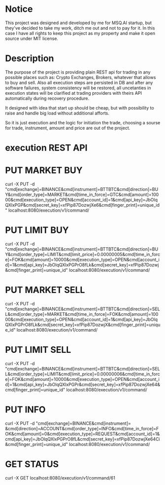 # Notice

This project was designed and developed by me for MSQ.AI startup, but they've decided to take my work, ditch me out and not to pay for it. In this case I have all rights to keep this project as my property and make it open source under MIT license.

# Description

The purpose of the project is providing plain REST api for trading in any possible places such as: Crypto Exchanges, Brokers, whatever that allows to buy and sell. Also all execution steps are persisted in DB and after any software failures, system consistency will be restored, all uncetanties in execution states will be clarified at trading providers with theirs API automatically during recovery procedure.

It designed with idea that start up should be cheap, but with possibility to raise and handle big load without additional afforts. 

So it is just execution and the logic for initiation the trade, choosing a sourse for trade, instrument, amount and price are out of the project.



# execution REST API


# PUT MARKET BUY 

curl -X PUT -d "cmd[exchange]=BINANCE&cmd[instrument]=BTTBTC&cmd[direction]=BUY&cmd[order_type]=MARKET&cmd[time_in_force]=GTC&cmd[amount]=10000&cmd[execution_type]=OPEN&cmd[account_id]=1&cmd[api_key]=JbOlqQXlxPGP&cmd[secret_key]=xfPip87DozwjXe6&cmd[finger_print]=unique_id" localhost:8080/execution/v1/command/


# PUT LIMIT BUY 

curl -X PUT -d "cmd[exchange]=BINANCE&cmd[instrument]=BTTBTC&cmd[direction]=BUY&cmd[order_type]=LIMIT&cmd[limit_price]=0.00000005&cmd[time_in_force]=FOK&cmd[amount]=10000&cmd[execution_type]=OPEN&cmd[account_id]=1&cmd[api_key]=JbOlqQXlxPGPrO8fLk&cmd[secret_key]=xfPip87Dozwj&cmd[finger_print]=unique_id" localhost:8080/execution/v1/command/


# PUT MARKET SELL

curl -X PUT -d "cmd[exchange]=BINANCE&cmd[instrument]=BTTBTC&cmd[direction]=SELL&cmd[order_type]=MARKET&cmd[time_in_force]=FOK&cmd[amount]=10000&cmd[execution_type]=OPEN&cmd[account_id]=1&cmd[api_key]=JbOlqQXlxPGPrO8fLk&cmd[secret_key]=xfPip87DozwjX&cmd[finger_print]=unique_id" localhost:8080/execution/v1/command/


# PUT LIMIT SELL

curl -X PUT -d "cmd[exchange]=BINANCE&cmd[instrument]=BTTBTC&cmd[direction]=SELL&cmd[order_type]=LIMIT&cmd[limit_price]=0.00000006&cmd[time_in_force]=FOK&cmd[amount]=10000&cmd[execution_type]=OPEN&cmd[account_id]=1&cmd[api_key]=JbOlqQXlxPGPr&cmd[secret_key]=xfPip87DozwjXe64&cmd[finger_print]=unique_id" localhost:8080/execution/v1/command/


# PUT INFO

curl -X PUT -d "cmd[exchange]=BINANCE&cmd[instrument]= &cmd[direction]=ACCOUNT&cmd[order_type]=INFO&cmd[time_in_force]=FOK&cmd[amount]=0&cmd[execution_type]=REQUEST&cmd[account_id]=1&cmd[api_key]=JbOlqQXlxPGPrO8fL&cmd[secret_key]=xfPip87DozwjXe64Ci&cmd[finger_print]=unique_id" localhost:8080/execution/v1/command/


# GET STATUS

curl -X GET localhost:8080/execution/v1/command/61
